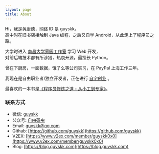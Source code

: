 ```yaml
---
layout: page
title: About
---
```


Hi，我是黄康德，网络 ID 是 guyskk。  
高中时在旧书店接触到 Java 编程，之后又自学 Android，从此走上了程序员之路。  

大学时进入 [南昌大学家园工作室](https://github.com/ncuhome) 学习 Web 开发，  
对前后端技术都有所涉猎，热衷开源，最擅长 Python。

曾在下厨房，一面数据，饿了么等公司实习，在 PayPal 上海工作三年。

我现在是自由职业者/独立开发者，正在进行 [自宅创业](/notes/onebiz-begin) 。

最喜欢的一本书是[《程序员修炼之道 - 从小工到专家》](https://book.douban.com/subject/6880016/)。

### 联系方式

- 微信: [guyskk](/static/about/guyskk-qrcode.jpg)
- 公众号: [自由码虫](/static/about/anyant-qrcode.jpg)
- Email: guyskk@qq.com
- Github: [https://github.com/guyskk](https://github.com/guyskk)  
- V2EX: [https://www.v2ex.com/member/guyskk0x0](https://www.v2ex.com/member/guyskk0x0)
- Blog: [https://blog.guyskk.com](https://blog.guyskk.com)
